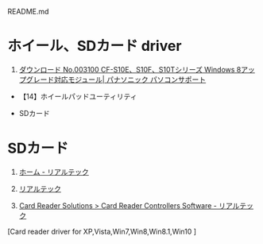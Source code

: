 README.md

ホイール、SDカード driver
===========

1. [ダウンロード No.003100 CF-S10E、S10F、S10Tシリーズ Windows 8アップグレード対応モジュール| パナソニック パソコンサポート](https://faq.askpc.panasonic.co.jp/faq/docs/003100?no=2&q=S10++%E3%83%9B%E3%82%A4%E3%83%BC%E3%83%AB%E3%83%91%E3%83%83%E3%83%89&score=0.141679316759109&sri=5709270&trn_org=2)


* 【14】ホイールパッドユーティリティ

* SDカード

SDカード
========

1. [ホーム - リアルテック](https://www.realtek.com/ja/)

2. [リアルテック](https://www.realtek.com/ja/component/zoo/advanced-search/81?Itemid=389)

3. [Card Reader Solutions > Card Reader Controllers Software - リアルテック](https://www.realtek.com/ja/component/zoo/category/card-reader-solutions-card-reader-controllers-software)

[Card reader driver for XP,Vista,Win7,Win8,Win8.1,Win10 ]

